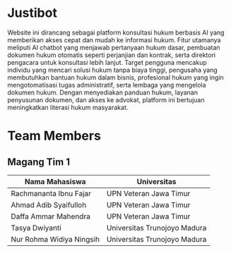 # Justibot
Website ini dirancang sebagai platform konsultasi hukum berbasis AI yang memberikan akses cepat dan mudah ke informasi hukum. Fitur utamanya meliputi AI chatbot yang menjawab pertanyaan hukum dasar, pembuatan dokumen hukum otomatis seperti perjanjian dan kontrak, serta direktori pengacara untuk konsultasi lebih lanjut. Target pengguna mencakup individu yang mencari solusi hukum tanpa biaya tinggi, pengusaha yang membutuhkan bantuan hukum dalam bisnis, profesional hukum yang ingin mengotomatisasi tugas administratif, serta lembaga yang mengelola dokumen hukum. Dengan menyediakan panduan hukum, layanan penyusunan dokumen, dan akses ke advokat, platform ini bertujuan meningkatkan literasi hukum masyarakat.

# Team Members
## Magang Tim 1

| Nama Mahasiswa              | Universitas                     |
|-----------------------------|---------------------------------|
| Rachmananta Ibnu Fajar      | UPN Veteran Jawa Timur          |
| Ahmad Adib Syaifulloh       | UPN Veteran Jawa Timur          |
| Daffa Ammar Mahendra        | UPN Veteran Jawa Timur          |
| Tasya Dwiyanti              | Universitas Trunojoyo Madura    |
| Nur Rohma Widiya Ningsih    | Universitas Trunojoyo Madura    |

<!--
# Project Document: 
<li><a href="https://docs.google.com/document/d/1tNYSJWg5HRhaJmNtkJy28F2MRVS__VLo0YFIp5w8swM/edit?tab=t.0">Project Plan</a></li>
<li><a href="https://docs.google.com/document/d/1C7C9ddrDYn-waasv8Bqch0cq0i83Mxb7Nloe6r4uIM0/edit?tab=t.0">Project Brief</a></li>
-->

